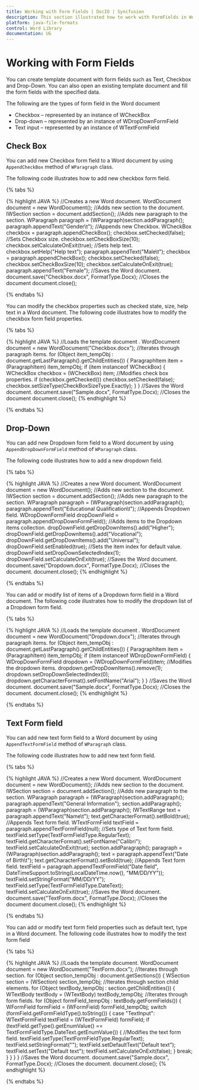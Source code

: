 ```yaml
---
title: Working with Form Fields | DocIO | Syncfusion
description: This section illustrated how to work with FormFields in Word document using Syncfusion Java Word library (Essential DocIO)
platform: java-file-formats
control: Word Library
documentation: UG
---
```

# Working with Form Fields

You can create template document with form fields such as Text, Checkbox and Drop-Down. You can also open an existing template document and fill the form fields with the specified data. 

The following are the types of form field in the Word document

* Checkbox – represented by an instance of WCheckBox
* Drop-down – represented by an instance of WDropDownFormField
* Text input – represented by an instance of WTextFormField


## Check Box

You can add new Checkbox form field to a Word document by using `AppendCheckBox` method of `WParagraph` class.

The following code illustrates how to add new checkbox form field.

{% tabs %}  

{% highlight JAVA %}
//Creates a new Word document.
WordDocument document = new WordDocument();
//Adds new section to the document.
IWSection section = document.addSection();
//Adds new paragraph to the section.
WParagraph paragraph = (WParagraph)section.addParagraph();
paragraph.appendText("Gender\t");
//Appends new Checkbox.
WCheckBox checkbox = paragraph.appendCheckBox();
checkbox.setChecked(false);
//Sets Checkbox size.
checkbox.setCheckBoxSize(10);
checkbox.setCalculateOnExit(true);
//Sets help text.
checkbox.setHelp("Help text");
paragraph.appendText("Male\t");
checkbox = paragraph.appendCheckBox();
checkbox.setChecked(false);
checkbox.setCheckBoxSize(10);
checkbox.setCalculateOnExit(true);
paragraph.appendText("Female");
//Saves the Word document.
document.save("Checkbox.docx", FormatType.Docx);
//Closes the document
document.close();

{% endtabs %}  

You can modify the checkbox properties such as checked state, size, help text in a Word document. The following code illustrates how to modify the checkbox form field properties.

{% tabs %} 

{% highlight JAVA %}
//Loads the template document .
WordDocument document = new WordDocument("Checkbox.docx");
//Iterates through paragraph items.
for (Object item_tempObj : document.getLastParagraph().getChildEntities()) 
{
	ParagraphItem item = (ParagraphItem) item_tempObj;
	if (item instanceof WCheckBox) 
	{
		WCheckBox checkbox = (WCheckBox) item;
		//Modifies check box properties.
		if (checkbox.getChecked())
			checkbox.setChecked(false);
		checkbox.setSizeType(CheckBoxSizeType.Exactly);
	}
}
//Saves the Word document.
document.save("Sample.docx", FormatType.Docx);
//Closes the document
document.close();
{% endhighlight %}

{% endtabs %}  

## Drop-Down

You can add new Dropdown form field to a Word document by using `AppendDropDownFormField` method of `WParagraph` class.

The following code illustrates how to add a new dropdown field.

{% tabs %}  

{% highlight JAVA %}
//Creates a new Word document.
WordDocument document = new WordDocument();
//Adds new section to the document.
IWSection section = document.addSection();
//Adds new paragraph to the section.
WParagraph paragraph = (WParagraph)section.addParagraph();
paragraph.appendText("Educational Qualification\t");
//Appends Dropdown field.
WDropDownFormField dropDownField = paragraph.appendDropDownFormField();
//Adds items to the Dropdown items collection.
dropDownField.getDropDownItems().add("Higher");
dropDownField.getDropDownItems().add("Vocational");
dropDownField.getDropDownItems().add("Universal");
dropDownField.setEnabled(true);
//Sets the item index for default value.
dropDownField.setDropDownSelectedIndex(1);
dropDownField.setCalculateOnExit(true);
//Saves the Word document.
document.save("Dropdown.docx", FormatType.Docx);
//Closes the document.
document.close();
{% endhighlight %}

{% endtabs %}  

You can add or modify list of items of a Dropdown form field in a Word document. The following code illustrates how to modify the dropdown list of a Dropdown form field.

{% tabs %}  

{% highlight JAVA %}
//Loads the template document .
WordDocument document = new WordDocument("Dropdown.docx");
//Iterates through paragraph items.
for (Object item_tempObj : document.getLastParagraph().getChildEntities()) 
{
	ParagraphItem item = (ParagraphItem) item_tempObj;
	if (item instanceof WDropDownFormField) 
	{
		WDropDownFormField dropdown = (WDropDownFormField)item;
		//Modifies the dropdown items.
		dropdown.getDropDownItems().remove(1);
		dropdown.setDropDownSelectedIndex(0);
		dropdown.getCharacterFormat().setFontName("Arial");
	}
}
//Saves the Word document.
document.save("Sample.docx", FormatType.Docx);
//Closes the document.
document.close();
{% endhighlight %}

{% endtabs %}  

## Text Form field

You can add new text form field to a Word document by using `AppendTextFormField` method of `WParagraph` class.

The following code illustrates how to add new text form field.

{% tabs %} 

{% highlight JAVA %}
//Creates a new Word document.
WordDocument document = new WordDocument();
//Adds new section to the document.
IWSection section = document.addSection();
//Adds new paragraph to the section.
WParagraph paragraph = (WParagraph)section.addParagraph();
paragraph.appendText("General Information");
section.addParagraph();
paragraph = (WParagraph)section.addParagraph();
IWTextRange text = paragraph.appendText("Name\t");
text.getCharacterFormat().setBold(true);
//Appends Text form field.
WTextFormField textField = paragraph.appendTextFormField(null);
//Sets type of Text form field.
textField.setType(TextFormFieldType.RegularText);
textField.getCharacterFormat().setFontName("Calibri");
textField.setCalculateOnExit(true);
section.addParagraph();
paragraph = (WParagraph)section.addParagraph();
text = paragraph.appendText("Date of Birth\t");
text.getCharacterFormat().setBold(true);
//Appends Text form field.
textField = paragraph.appendTextFormField("Date field", DateTimeSupport.toString(LocalDateTime.now(), "MM/DD/YY"));
textField.setStringFormat("MM/DD/YY");
textField.setType(TextFormFieldType.DateText);
textField.setCalculateOnExit(true);
//Saves the Word document.
document.save("TextForm.docx", FormatType.Docx);
//Closes the document
document.close();
{% endhighlight %}

{% endtabs %}  

You can add or modify text form field properties such as default text, type in a Word document. The following code illustrates how to modify the text form field

{% tabs %} 

{% highlight JAVA %}
//Loads the template document. 
WordDocument document = new WordDocument("TextForm.docx");
//Iterates through section.
for (Object section_tempObj : document.getSections()) 
{
	WSection section = (WSection) section_tempObj;
	//Iterates through section child elements.
	for (Object textBody_tempObj : section.getChildEntities()) 
	{
		WTextBody textBody = (WTextBody) textBody_tempObj;
		//Iterates through form fields.
		for (Object formField_tempObj : textBody.getFormFields())
		{
			WFormField formField = (WFormField) formField_tempObj;
			switch (formField.getFormFieldType().toString()) 
			{
				case "TextInput":
					WTextFormField textField = (WTextFormField) formField;
					if (textField.getType().getEnumValue() == TextFormFieldType.DateText.getEnumValue()) 
					{
						//Modifies the text form field.
						textField.setType(TextFormFieldType.RegularText);
						textField.setStringFormat("");
						textField.setDefaultText("Default text");
						textField.setText("Default text");
						textField.setCalculateOnExit(false);
					}
					break;
			}
		}
	}
}
//Saves the Word document.
document.save("Sample.docx", FormatType.Docx);
//Closes the document.
document.close();
{% endhighlight %}

{% endtabs %}